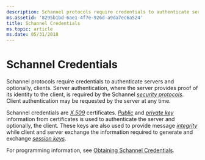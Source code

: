 ```yaml
---
description: Schannel protocols require credentials to authenticate servers and optionally, clients.
ms.assetid: '8295b1bd-6ae1-4f7e-926d-a9da7ec6a524'
title: Schannel Credentials
ms.topic: article
ms.date: 05/31/2018
---
```


# Schannel Credentials

Schannel protocols require credentials to authenticate servers and optionally, clients. Server authentication, where the server provides proof of its identity to the client, is required by the Schannel [*security protocols*](../secgloss/s-gly.md). Client authentication may be requested by the server at any time.

Schannel credentials are [*X.509*](../secgloss/x-gly.md) certificates. [*Public*](../secgloss/p-gly.md) and [*private key*](../secgloss/p-gly.md) information from certificates is used to authenticate the server and optionally, the client. These keys are also used to provide message [*integrity*](../secgloss/i-gly.md) while client and server exchange the information required to generate and exchange [*session keys*](../secgloss/s-gly.md).

For programming information, see [Obtaining Schannel Credentials](obtaining-schannel-credentials.md).

 

 
